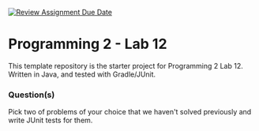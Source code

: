 [![Review Assignment Due Date](https://classroom.github.com/assets/deadline-readme-button-24ddc0f5d75046c5622901739e7c5dd533143b0c8e959d652212380cedb1ea36.svg)](https://classroom.github.com/a/m-0JX3YV)
# Programming 2 - Lab 12

This template repository is the starter project for Programming 2 Lab 12. Written in Java, and tested with Gradle/JUnit.

### Question(s)

Pick two of problems of your choice that we haven't solved previously and write JUnit tests for them.
